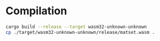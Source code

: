 # Compilation
```sh
cargo build --release --target wasm32-unknown-unknown
cp ./target/wasm32-unknown-unknown/release/matset.wasm . 
```
